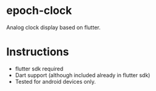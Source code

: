 # epoch-clock
Analog clock display based on flutter.

# Instructions
- flutter sdk required
- Dart support (although included already in flutter sdk)
- Tested for android devices only.


